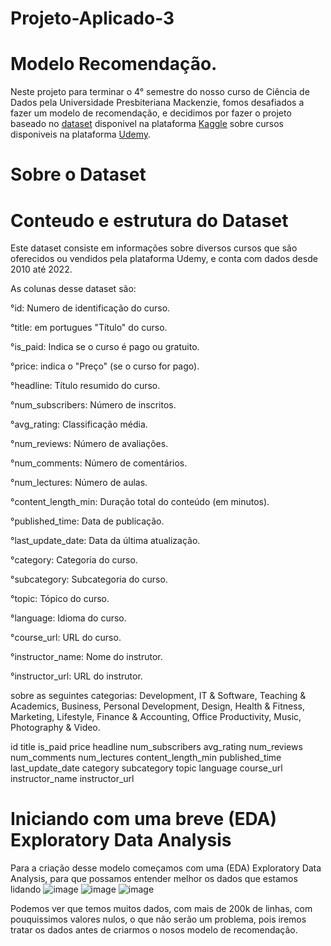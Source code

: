 # Projeto-Aplicado-3
# Modelo Recomendação.
Neste projeto para terminar o 4° semestre do nosso curso de Ciência de Dados pela Universidade Presbiteriana Mackenzie, fomos desafiados a fazer um modelo de recomendação, e decidimos por fazer o projeto baseado no [dataset](https://www.kaggle.com/datasets/hossaingh/udemy-courses?select=Course_info.csv)
disponivel na plataforma [Kaggle](https://www.kaggle.com/) sobre cursos disponiveis na plataforma [Udemy](https://www.udemy.com). 

# Sobre o Dataset

# Conteudo e estrutura do Dataset

Este dataset consiste em informações sobre diversos cursos que são oferecidos ou vendidos pela plataforma Udemy, e conta com dados desde 2010 até 2022.

As colunas desse dataset são:													

°id: Numero de identificação do curso.

°title: em portugues "Título" do curso.

°is_paid: Indica se o curso é pago ou gratuito.

°price: indica o "Preço" (se o curso for pago).

°headline: Título resumido do curso.

°num_subscribers: Número de inscritos.

°avg_rating: Classificação média.

°num_reviews: Número de avaliações.

°num_comments: Número de comentários.

°num_lectures: Número de aulas.

°content_length_min: Duração total do conteúdo (em minutos).

°published_time: Data de publicação.

°last_update_date: Data da última atualização.

°category: Categoria do curso.

°subcategory: Subcategoria do curso.

°topic: Tópico do curso.

°language: Idioma do curso.

°course_url: URL do curso.

°instructor_name: Nome do instrutor.

°instructor_url: URL do instrutor.



sobre as seguintes categorias: Development, IT & Software, Teaching & Academics, Business, Personal Development, Design, Health & Fitness, Marketing, Lifestyle, Finance & Accounting, Office Productivity, Music, Photography & Video. 

id	title	is_paid	price	headline	num_subscribers	avg_rating	num_reviews	num_comments	num_lectures	content_length_min	published_time	last_update_date	category	subcategory	topic	language	course_url	instructor_name	instructor_url

# Iniciando com uma breve (EDA) Exploratory Data Analysis

Para a criação desse modelo começamos com uma (EDA) Exploratory Data Analysis, para que possamos entender melhor os dados que estamos lidando 
![image](https://github.com/ViniSegatto/Projeto-Aplicado-3/assets/117327390/b70d1472-9e32-4c21-ad04-40e5e355950b)
![image](https://github.com/ViniSegatto/Projeto-Aplicado-3/assets/117327390/782683db-58a6-4e0f-b1e5-9a5ec71bbf53)
![image](https://github.com/ViniSegatto/Projeto-Aplicado-3/assets/117327390/965bf413-86fd-495c-8359-7a4b1912072b)

Podemos ver que temos muitos dados, com mais de 200k de linhas, com pouquissimos valores nulos, o que não serão um problema, pois iremos tratar os dados antes de criarmos o nosos modelo de recomendação.

